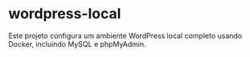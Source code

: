 # wordpress-local
Este projeto configura um ambiente WordPress local completo usando Docker, incluindo MySQL e phpMyAdmin.
